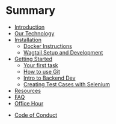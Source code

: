 # Summary

* [Introduction](README.md)
* [Our Technology](technology.md)
* [Installation](installation/README.md)
  * [Docker Instructions](installation/docker.md)
  * [Wagtail Setup and Development](installation/wagtail-setup.md)
  <!-- * [Running the server](installation/running-the-server.md) -->
* [Getting Started](getting-started/README.md)
  * [Your first task](getting-started/your-first-task.md)
  * [How to use Git](getting-started/how-to-use-git.md)
  * [Intro to Backend Dev](getting-started/backend.md)
  * [Creating Test Cases with Selenium](/installation/testing.md)
* [Resources](resources.md)
* [FAQ](faq/README.md)
* [Office Hour](office-hour.md)
<!-- * [Compensation](compensation.md) -->
* [Code of Conduct](code-of-conduct.md)

